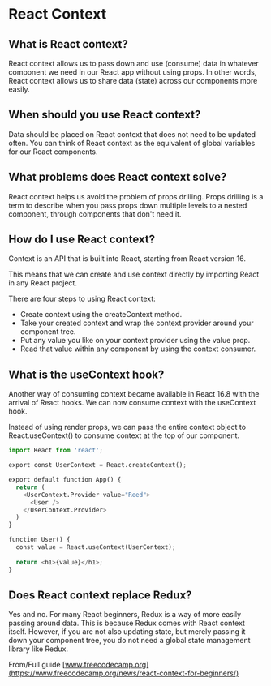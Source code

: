 # React Context

## What is React context?

React context allows us to pass down and use (consume) data in whatever component we need in our React app without using props.
In other words, React context allows us to share data (state) across our components more easily.

## When should you use React context?

Data should be placed on React context that does not need to be updated often. You can think of React context as the equivalent of global variables for our React components.

## What problems does React context solve?

React context helps us avoid the problem of props drilling.
Props drilling is a term to describe when you pass props down multiple levels to a nested component, through components that don't need it.

## How do I use React context?

Context is an API that is built into React, starting from React version 16.

This means that we can create and use context directly by importing React in any React project.

There are four steps to using React context:

- Create context using the createContext method.
- Take your created context and wrap the context provider around your component tree.
- Put any value you like on your context provider using the value prop.
- Read that value within any component by using the context consumer.
  
## What is the useContext hook?

Another way of consuming context became available in React 16.8 with the arrival of React hooks. We can now consume context with the useContext hook.

Instead of using render props, we can pass the entire context object to React.useContext() to consume context at the top of our component.

```python
import React from 'react';

export const UserContext = React.createContext();

export default function App() {
  return (
    <UserContext.Provider value="Reed">
      <User />
    </UserContext.Provider>
  )
}

function User() {
  const value = React.useContext(UserContext);  
    
  return <h1>{value}</h1>;
}
```

## Does React context replace Redux?

Yes and no.
For many React beginners, Redux is a way of more easily passing around data. This is because Redux comes with React context itself.
However, if you are not also updating state, but merely passing it down your component tree, you do not need a global state management library like Redux.

From/Full guide [www.freecodecamp.org](https://www.freecodecamp.org/news/react-context-for-beginners/)